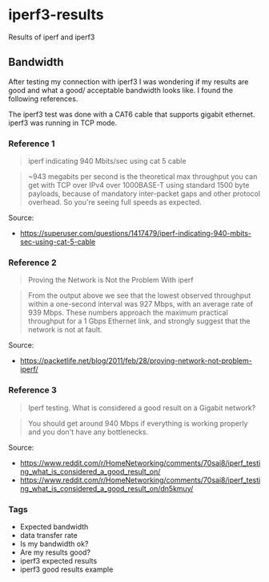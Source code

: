 # iperf3-results
Results of iperf and iperf3

## Bandwidth
After testing my connection with iperf3 I was wondering if my results are good and what a good/ acceptable bandwidth looks like. I found the following references.

The iperf3 test was done with a CAT6 cable that supports gigabit ethernet. iperf3 was running in TCP mode.

### Reference 1
> iperf indicating 940 Mbits/sec using cat 5 cable

> ~943 megabits per second is the theoretical max throughput you can get with TCP over IPv4 over 1000BASE-T using standard 1500 byte payloads, because of mandatory inter-packet gaps and other protocol overhead. So you're seeing full speeds as expected. 

Source:
- https://superuser.com/questions/1417479/iperf-indicating-940-mbits-sec-using-cat-5-cable

### Reference 2
> Proving the Network is Not the Problem With iperf

> From the output above we see that the lowest observed throughput within a one-second interval was 927 Mbps, with an average rate of 939 Mbps. These numbers approach the maximum practical throughput for a 1 Gbps Ethernet link, and strongly suggest that the network is not at fault.

Source:
- https://packetlife.net/blog/2011/feb/28/proving-network-not-problem-iperf/

### Reference 3
> Iperf testing. What is considered a good result on a Gigabit network?

> You should get around 940 Mbps if everything is working properly and you don't have any bottlenecks.

Source:
- https://www.reddit.com/r/HomeNetworking/comments/70sai8/iperf_testing_what_is_considered_a_good_result_on/
- https://www.reddit.com/r/HomeNetworking/comments/70sai8/iperf_testing_what_is_considered_a_good_result_on/dn5kmuy/


### Tags
- Expected bandwidth
- data transfer rate
- Is my bandwidth ok?
- Are my results good?
- iperf3 expected results
- iperf3 good results example
